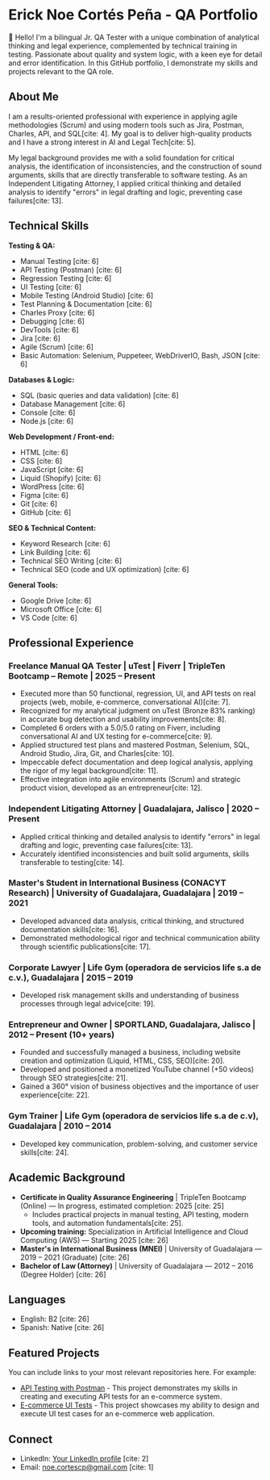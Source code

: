 # Erick Noe Cortés Peña - QA Portfolio

👋 Hello! I'm a bilingual Jr. QA Tester with a unique combination of analytical thinking and legal experience, complemented by technical training in testing. Passionate about quality and system logic, with a keen eye for detail and error identification. In this GitHub portfolio, I demonstrate my skills and projects relevant to the QA role.

## About Me

I am a results-oriented professional with experience in applying agile methodologies (Scrum) and using modern tools such as Jira, Postman, Charles, API, and SQL[cite: 4]. My goal is to deliver high-quality products and I have a strong interest in AI and Legal Tech[cite: 5].

My legal background provides me with a solid foundation for critical analysis, the identification of inconsistencies, and the construction of sound arguments, skills that are directly transferable to software testing. As an Independent Litigating Attorney, I applied critical thinking and detailed analysis to identify "errors" in legal drafting and logic, preventing case failures[cite: 13].

## Technical Skills

**Testing & QA:**

* Manual Testing [cite: 6]
* API Testing (Postman) [cite: 6]
* Regression Testing [cite: 6]
* UI Testing [cite: 6]
* Mobile Testing (Android Studio) [cite: 6]
* Test Planning & Documentation [cite: 6]
* Charles Proxy [cite: 6]
* Debugging [cite: 6]
* DevTools [cite: 6]
* Jira [cite: 6]
* Agile (Scrum) [cite: 6]
* Basic Automation: Selenium, Puppeteer, WebDriverIO, Bash, JSON [cite: 6]

**Databases & Logic:**

* SQL (basic queries and data validation) [cite: 6]
* Database Management [cite: 6]
* Console [cite: 6]
* Node.js [cite: 6]

**Web Development / Front-end:**

* HTML [cite: 6]
* CSS [cite: 6]
* JavaScript [cite: 6]
* Liquid (Shopify) [cite: 6]
* WordPress [cite: 6]
* Figma [cite: 6]
* Git [cite: 6]
* GitHub [cite: 6]

**SEO & Technical Content:**

* Keyword Research [cite: 6]
* Link Building [cite: 6]
* Technical SEO Writing [cite: 6]
* Technical SEO (code and UX optimization) [cite: 6]

**General Tools:**

* Google Drive [cite: 6]
* Microsoft Office [cite: 6]
* VS Code [cite: 6]

## Professional Experience

###   Freelance Manual QA Tester | uTest | Fiverr | TripleTen Bootcamp – Remote | 2025 – Present

* Executed more than 50 functional, regression, UI, and API tests on real projects (web, mobile, e-commerce, conversational AI)[cite: 7].
* Recognized for my analytical judgment on uTest (Bronze 83% ranking) in accurate bug detection and usability improvements[cite: 8].
* Completed 6 orders with a 5.0/5.0 rating on Fiverr, including conversational AI and UX testing for e-commerce[cite: 9].
* Applied structured test plans and mastered Postman, Selenium, SQL, Android Studio, Jira, Git, and Charles[cite: 10].
* Impeccable defect documentation and deep logical analysis, applying the rigor of my legal background[cite: 11].
* Effective integration into agile environments (Scrum) and strategic product vision, developed as an entrepreneur[cite: 12].

###   Independent Litigating Attorney | Guadalajara, Jalisco | 2020 – Present

* Applied critical thinking and detailed analysis to identify "errors" in legal drafting and logic, preventing case failures[cite: 13].
* Accurately identified inconsistencies and built solid arguments, skills transferable to testing[cite: 14].

###   Master's Student in International Business (CONACYT Research) | University of Guadalajara, Guadalajara | 2019 – 2021

* Developed advanced data analysis, critical thinking, and structured documentation skills[cite: 16].
* Demonstrated methodological rigor and technical communication ability through scientific publications[cite: 17].

###   Corporate Lawyer | Life Gym (operadora de servicios life s.a de c.v.), Guadalajara | 2015 – 2019

* Developed risk management skills and understanding of business processes through legal advice[cite: 19].

###   Entrepreneur and Owner | SPORTLAND, Guadalajara, Jalisco | 2012 – Present (10+ years)

* Founded and successfully managed a business, including website creation and optimization (Liquid, HTML, CSS, SEO)[cite: 20].
* Developed and positioned a monetized YouTube channel (+50 videos) through SEO strategies[cite: 21].
* Gained a 360° vision of business objectives and the importance of user experience[cite: 22].

###   Gym Trainer | Life Gym (operadora de servicios life s.a de c.v), Guadalajara | 2010 – 2014

* Developed key communication, problem-solving, and customer service skills[cite: 24].

##   Academic Background

* **Certificate in Quality Assurance Engineering** | TripleTen Bootcamp (Online) — In progress, estimated completion: 2025 [cite: 25]
    * Includes practical projects in manual testing, API testing, modern tools, and automation fundamentals[cite: 25].
* **Upcoming training:** Specialization in Artificial Intelligence and Cloud Computing (AWS) — Starting 2025 [cite: 26]
* **Master's in International Business (MNEI)** | University of Guadalajara — 2019 – 2021 (Graduate) [cite: 26]
* **Bachelor of Law (Attorney)** | University of Guadalajara — 2012 – 2016 (Degree Holder) [cite: 26]

##   Languages

* English: B2 [cite: 26]
* Spanish: Native [cite: 26]

##   Featured Projects

You can include links to your most relevant repositories here. For example:

* [API Testing with Postman](https://github.com/your-username/api-testing-postman) - This project demonstrates my skills in creating and executing API tests for an e-commerce system.
* [E-commerce UI Tests](https://github.com/your-username/e-commerce-ui-tests) - This project showcases my ability to design and execute UI test cases for an e-commerce web application.

##   Connect

* LinkedIn: [Your LinkedIn profile](https://www.linkedin.com/in/noe-cortes) [cite: 2]
* Email: [noe.cortescp@gmail.com](mailto:noe.cortescp@gmail.com) [cite: 1]